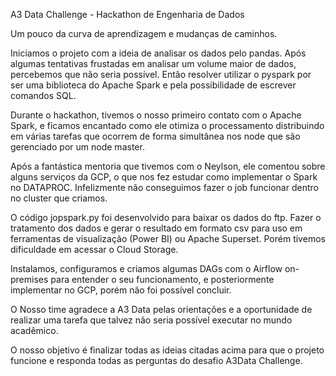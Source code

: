 A3 Data Challenge - Hackathon de Engenharia de Dados

Um pouco da curva de aprendizagem e mudanças de caminhos.

Iniciamos o projeto com a ideia de analisar os dados pelo pandas. Após algumas tentativas frustadas em analisar um volume maior de dados, percebemos que não seria possível. Então resolver utilizar o pyspark por ser uma biblioteca do Apache Spark e pela possibilidade de escrever comandos SQL.

Durante o hackathon, tivemos o nosso primeiro contato com o Apache Spark, e ficamos encantado como ele otimiza o processamento distribuindo em várias tarefas que ocorrem de forma simultânea nos node que são gerenciado por um node master.

Após a fantástica mentoria que tivemos com o Neylson, ele comentou sobre alguns serviços da GCP, o que nos fez estudar como implementar o Spark no DATAPROC. Infelizmente não conseguimos fazer o job funcionar dentro no cluster que criamos.

O código jopspark.py foi desenvolvido para baixar os dados do ftp. Fazer o tratamento dos dados e gerar o resultado em formato csv para uso em ferramentas de visualização (Power BI) ou Apache Superset. Porém tivemos dificuldade em acessar o Cloud Storage.

Instalamos, configuramos e criamos algumas DAGs com o Airflow on-premises para entender o seu funcionamento, e posteriormente implementar no GCP, porém não foi possível concluir.

O Nosso time agradece a A3 Data pelas orientações e a oportunidade de realizar uma tarefa que talvez não seria possível executar no mundo acadêmico.

O nosso objetivo é finalizar todas as ideias citadas acima para que o projeto funcione e responda todas as perguntas do desafio A3Data Challenge.  

